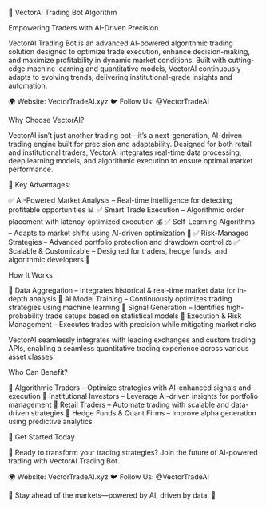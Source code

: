 🚀 VectorAI Trading Bot Algorithm

Empowering Traders with AI-Driven Precision

VectorAI Trading Bot is an advanced AI-powered algorithmic trading solution designed to optimize trade execution, enhance decision-making, and maximize profitability in dynamic market conditions. Built with cutting-edge machine learning and quantitative models, VectorAI continuously adapts to evolving trends, delivering institutional-grade insights and automation.

🌍 Website: VectorTradeAI.xyz
🐦 Follow Us: @VectorTradeAI

Why Choose VectorAI?

VectorAI isn’t just another trading bot—it’s a next-generation, AI-driven trading engine built for precision and adaptability. Designed for both retail and institutional traders, VectorAI integrates real-time data processing, deep learning models, and algorithmic execution to ensure optimal market performance.

🔹 Key Advantages:

✅ AI-Powered Market Analysis – Real-time intelligence for detecting profitable opportunities 📊
✅ Smart Trade Execution – Algorithmic order placement with latency-optimized execution 💰
✅ Self-Learning Algorithms – Adapts to market shifts using AI-driven optimization 🤖
✅ Risk-Managed Strategies – Advanced portfolio protection and drawdown control ⚖️
✅ Scalable & Customizable – Designed for traders, hedge funds, and algorithmic developers 🚀

How It Works

🔹 Data Aggregation – Integrates historical & real-time market data for in-depth analysis
🔹 AI Model Training – Continuously optimizes trading strategies using machine learning
🔹 Signal Generation – Identifies high-probability trade setups based on statistical models
🔹 Execution & Risk Management – Executes trades with precision while mitigating market risks

VectorAI seamlessly integrates with leading exchanges and custom trading APIs, enabling a seamless quantitative trading experience across various asset classes.

Who Can Benefit?

🔹 Algorithmic Traders – Optimize strategies with AI-enhanced signals and execution
🔹 Institutional Investors – Leverage AI-driven insights for portfolio management
🔹 Retail Traders – Automate trading with scalable and data-driven strategies
🔹 Hedge Funds & Quant Firms – Improve alpha generation using predictive analytics

📌 Get Started Today

🚀 Ready to transform your trading strategies? Join the future of AI-powered trading with VectorAI Trading Bot.

🌍 Website: VectorTradeAI.xyz
🐦 Follow Us: @VectorTradeAI

🔹 Stay ahead of the markets—powered by AI, driven by data. 🔹
